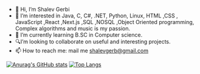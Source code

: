 - 👋 Hi, I’m Shalev Gerbi
- 👀 I’m interested in Java, C, C#, .NET, Python, Linux, HTML ,CSS , JavaScript ,React ,Next.js ,SQL ,NOSQL ,Object Oriented programming, Complex algorithms and music is my passion.
- 🌱 I’m currently learning B.SC in Computer science.
- 🔍I’m looking to collaborate on useful and interesting projects.
- 📫 How to reach me: mail me shalevgerb@gmail.com


[![Anurag's GitHub stats](https://github-readme-stats.vercel.app/api?username=shalevgerbi&show_icons=true&theme=dark)](https://github.com/anuraghazra/github-readme-stats)
[![Top Langs](https://github-readme-stats.vercel.app/api/top-langs/?username=shalevgerbi&layout=compact)](https://github.com/anuraghazra/github-readme-stats)
